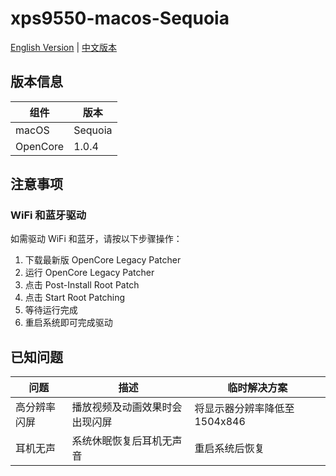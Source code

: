 # xps9550-macos-Sequoia

[English Version](README_EN.md) | [中文版本](README.md)

## 版本信息

| 组件 | 版本 |
|------|------|
| macOS | Sequoia |
| OpenCore | 1.0.4 |

## 注意事项

### WiFi 和蓝牙驱动
如需驱动 WiFi 和蓝牙，请按以下步骤操作：
1. 下载最新版 OpenCore Legacy Patcher
2. 运行 OpenCore Legacy Patcher
3. 点击 Post-Install Root Patch
4. 点击 Start Root Patching
5. 等待运行完成
6. 重启系统即可完成驱动

## 已知问题

| 问题 | 描述 | 临时解决方案 |
|------|------|--------------|
| 高分辨率闪屏 | 播放视频及动画效果时会出现闪屏 | 将显示器分辨率降低至 1504x846 |
| 耳机无声 | 系统休眠恢复后耳机无声音 | 重启系统后恢复 |



